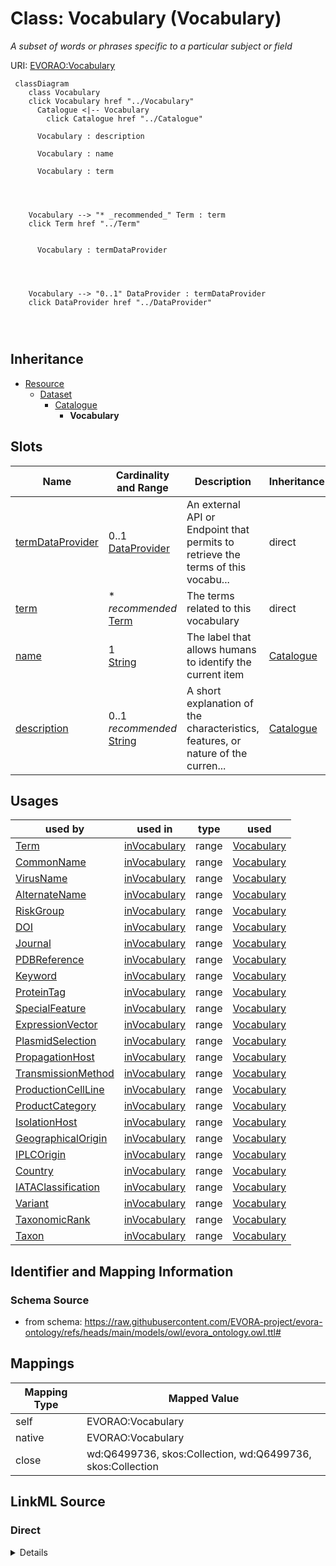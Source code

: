 

# Class: Vocabulary (Vocabulary)


_A subset of words or phrases specific to a particular subject or field_





URI: [EVORAO:Vocabulary](https://raw.githubusercontent.com/EVORA-project/evora-ontology/refs/heads/main/models/owl/evora_ontology.owl.ttl#Vocabulary)






```mermaid
 classDiagram
    class Vocabulary
    click Vocabulary href "../Vocabulary"
      Catalogue <|-- Vocabulary
        click Catalogue href "../Catalogue"
      
      Vocabulary : description
        
      Vocabulary : name
        
      Vocabulary : term
        
          
    
    
    Vocabulary --> "* _recommended_" Term : term
    click Term href "../Term"

        
      Vocabulary : termDataProvider
        
          
    
    
    Vocabulary --> "0..1" DataProvider : termDataProvider
    click DataProvider href "../DataProvider"

        
      
```





## Inheritance
* [Resource](Resource.md)
    * [Dataset](Dataset.md)
        * [Catalogue](Catalogue.md)
            * **Vocabulary**



## Slots

| Name | Cardinality and Range | Description | Inheritance |
| ---  | --- | --- | --- |
| [termDataProvider](termDataProvider.md) | 0..1 <br/> [DataProvider](DataProvider.md) | An external API or Endpoint that permits to retrieve the terms of this vocabu... | direct |
| [term](term.md) | * _recommended_ <br/> [Term](Term.md) | The terms related to this vocabulary | direct |
| [name](name.md) | 1 <br/> [String](String.md) | The label that allows humans to identify the current item | [Catalogue](Catalogue.md) |
| [description](description.md) | 0..1 _recommended_ <br/> [String](String.md) | A short explanation of the characteristics, features, or nature of the curren... | [Catalogue](Catalogue.md) |





## Usages

| used by | used in | type | used |
| ---  | --- | --- | --- |
| [Term](Term.md) | [inVocabulary](inVocabulary.md) | range | [Vocabulary](Vocabulary.md) |
| [CommonName](CommonName.md) | [inVocabulary](inVocabulary.md) | range | [Vocabulary](Vocabulary.md) |
| [VirusName](VirusName.md) | [inVocabulary](inVocabulary.md) | range | [Vocabulary](Vocabulary.md) |
| [AlternateName](AlternateName.md) | [inVocabulary](inVocabulary.md) | range | [Vocabulary](Vocabulary.md) |
| [RiskGroup](RiskGroup.md) | [inVocabulary](inVocabulary.md) | range | [Vocabulary](Vocabulary.md) |
| [DOI](DOI.md) | [inVocabulary](inVocabulary.md) | range | [Vocabulary](Vocabulary.md) |
| [Journal](Journal.md) | [inVocabulary](inVocabulary.md) | range | [Vocabulary](Vocabulary.md) |
| [PDBReference](PDBReference.md) | [inVocabulary](inVocabulary.md) | range | [Vocabulary](Vocabulary.md) |
| [Keyword](Keyword.md) | [inVocabulary](inVocabulary.md) | range | [Vocabulary](Vocabulary.md) |
| [ProteinTag](ProteinTag.md) | [inVocabulary](inVocabulary.md) | range | [Vocabulary](Vocabulary.md) |
| [SpecialFeature](SpecialFeature.md) | [inVocabulary](inVocabulary.md) | range | [Vocabulary](Vocabulary.md) |
| [ExpressionVector](ExpressionVector.md) | [inVocabulary](inVocabulary.md) | range | [Vocabulary](Vocabulary.md) |
| [PlasmidSelection](PlasmidSelection.md) | [inVocabulary](inVocabulary.md) | range | [Vocabulary](Vocabulary.md) |
| [PropagationHost](PropagationHost.md) | [inVocabulary](inVocabulary.md) | range | [Vocabulary](Vocabulary.md) |
| [TransmissionMethod](TransmissionMethod.md) | [inVocabulary](inVocabulary.md) | range | [Vocabulary](Vocabulary.md) |
| [ProductionCellLine](ProductionCellLine.md) | [inVocabulary](inVocabulary.md) | range | [Vocabulary](Vocabulary.md) |
| [ProductCategory](ProductCategory.md) | [inVocabulary](inVocabulary.md) | range | [Vocabulary](Vocabulary.md) |
| [IsolationHost](IsolationHost.md) | [inVocabulary](inVocabulary.md) | range | [Vocabulary](Vocabulary.md) |
| [GeographicalOrigin](GeographicalOrigin.md) | [inVocabulary](inVocabulary.md) | range | [Vocabulary](Vocabulary.md) |
| [IPLCOrigin](IPLCOrigin.md) | [inVocabulary](inVocabulary.md) | range | [Vocabulary](Vocabulary.md) |
| [Country](Country.md) | [inVocabulary](inVocabulary.md) | range | [Vocabulary](Vocabulary.md) |
| [IATAClassification](IATAClassification.md) | [inVocabulary](inVocabulary.md) | range | [Vocabulary](Vocabulary.md) |
| [Variant](Variant.md) | [inVocabulary](inVocabulary.md) | range | [Vocabulary](Vocabulary.md) |
| [TaxonomicRank](TaxonomicRank.md) | [inVocabulary](inVocabulary.md) | range | [Vocabulary](Vocabulary.md) |
| [Taxon](Taxon.md) | [inVocabulary](inVocabulary.md) | range | [Vocabulary](Vocabulary.md) |






## Identifier and Mapping Information







### Schema Source


* from schema: https://raw.githubusercontent.com/EVORA-project/evora-ontology/refs/heads/main/models/owl/evora_ontology.owl.ttl#




## Mappings

| Mapping Type | Mapped Value |
| ---  | ---  |
| self | EVORAO:Vocabulary |
| native | EVORAO:Vocabulary |
| close | wd:Q6499736, skos:Collection, wd:Q6499736, skos:Collection |







## LinkML Source

<!-- TODO: investigate https://stackoverflow.com/questions/37606292/how-to-create-tabbed-code-blocks-in-mkdocs-or-sphinx -->

### Direct

<details>
```yaml
name: Vocabulary
description: A subset of words or phrases specific to a particular subject or field
title: Vocabulary
from_schema: https://raw.githubusercontent.com/EVORA-project/evora-ontology/refs/heads/main/models/owl/evora_ontology.owl.ttl#
close_mappings:
- wd:Q6499736
- skos:Collection
- wd:Q6499736
- skos:Collection
is_a: Catalogue
slots:
- termDataProvider
- term
slot_usage:
  termDataProvider:
    name: termDataProvider
    description: An external API or Endpoint that permits to retrieve the terms of
      this vocabulary
    title: term data provider
    domain_of:
    - Vocabulary
    range: DataProvider
    required: false
    multivalued: false
  term:
    name: term
    description: The terms related to this vocabulary
    title: term
    domain_of:
    - Vocabulary
    range: Term
    required: false
    recommended: true
    multivalued: true

```
</details>

### Induced

<details>
```yaml
name: Vocabulary
description: A subset of words or phrases specific to a particular subject or field
title: Vocabulary
from_schema: https://raw.githubusercontent.com/EVORA-project/evora-ontology/refs/heads/main/models/owl/evora_ontology.owl.ttl#
close_mappings:
- wd:Q6499736
- skos:Collection
- wd:Q6499736
- skos:Collection
is_a: Catalogue
slot_usage:
  termDataProvider:
    name: termDataProvider
    description: An external API or Endpoint that permits to retrieve the terms of
      this vocabulary
    title: term data provider
    domain_of:
    - Vocabulary
    range: DataProvider
    required: false
    multivalued: false
  term:
    name: term
    description: The terms related to this vocabulary
    title: term
    domain_of:
    - Vocabulary
    range: Term
    required: false
    recommended: true
    multivalued: true
attributes:
  termDataProvider:
    name: termDataProvider
    description: An external API or Endpoint that permits to retrieve the terms of
      this vocabulary
    title: term data provider
    from_schema: https://raw.githubusercontent.com/EVORA-project/evora-ontology/refs/heads/main/models/owl/evora_ontology.owl.ttl#
    rank: 1000
    alias: termDataProvider
    owner: Vocabulary
    domain_of:
    - Vocabulary
    range: DataProvider
    required: false
    multivalued: false
  term:
    name: term
    description: The terms related to this vocabulary
    title: term
    from_schema: https://raw.githubusercontent.com/EVORA-project/evora-ontology/refs/heads/main/models/owl/evora_ontology.owl.ttl#
    rank: 1000
    alias: term
    owner: Vocabulary
    domain_of:
    - Vocabulary
    range: Term
    required: false
    recommended: true
    multivalued: true
  name:
    name: name
    description: The label that allows humans to identify the current item
    title: name
    comments:
    - 'The title of the item should be as short and descriptive as possible. E.g.
      for virus products it should basically be based on the following Pattern:

      ''Virus name'', ''virus host type'', ''collection year'', ''country of collection''
      ex ''suspected epidemiological origin'', ''genotype'', ''strain'', ''variant
      name or specific feature'
    from_schema: https://raw.githubusercontent.com/EVORA-project/evora-ontology/refs/heads/main/models/owl/evora_ontology.owl.ttl#
    exact_mappings:
    - dct:title
    close_mappings:
    - rdfs:label
    rank: 1000
    alias: name
    owner: Vocabulary
    domain_of:
    - Catalogue
    - DataService
    - Term
    - PersonOrOrganization
    - ProductOrService
    - File
    - ContactPoint
    - License
    - Certification
    range: string
    required: true
    multivalued: false
  description:
    name: description
    description: A short explanation of the characteristics, features, or nature of
      the current item
    title: description
    comments:
    - 'Describe this item in few lines. This description will serve as a summary to
      present the item.

      '
    from_schema: https://raw.githubusercontent.com/EVORA-project/evora-ontology/refs/heads/main/models/owl/evora_ontology.owl.ttl#
    exact_mappings:
    - dct:description
    rank: 1000
    alias: description
    owner: Vocabulary
    domain_of:
    - Catalogue
    - DataService
    - Term
    - PersonOrOrganization
    - ProductOrService
    - File
    - ContactPoint
    - License
    - Certification
    range: string
    required: false
    recommended: true
    multivalued: false

```
</details>
